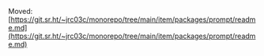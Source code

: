 Moved: [https://git.sr.ht/~jrc03c/monorepo/tree/main/item/packages/prompt/readme.md](https://git.sr.ht/~jrc03c/monorepo/tree/main/item/packages/prompt/readme.md)